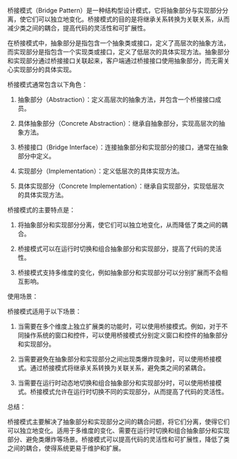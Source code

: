 桥接模式（Bridge Pattern）是一种结构型设计模式，它将抽象部分与实现部分分离，使它们可以独立地变化。桥接模式的目的是将继承关系转换为关联关系，从而减少类之间的耦合，提高代码的灵活性和可扩展性。

在桥接模式中，抽象部分是指包含一个抽象类或接口，定义了高层次的抽象方法，而实现部分是指包含一个实现类或接口，定义了低层次的具体实现方法。抽象部分和实现部分通过桥接接口关联起来，客户端通过桥接接口使用抽象部分，而无需关心实现部分的具体实现。

桥接模式通常包含以下角色：

1. 抽象部分（Abstraction）：定义高层次的抽象方法，并包含一个桥接接口成员。

2. 具体抽象部分（Concrete Abstraction）：继承自抽象部分，实现高层次的抽象方法。

3. 桥接接口（Bridge Interface）：连接抽象部分和实现部分的接口，通常在抽象部分中定义。

4. 实现部分（Implementation）：定义低层次的具体实现方法。

5. 具体实现部分（Concrete Implementation）：继承自实现部分，实现低层次的具体实现方法。

桥接模式的主要特点是：

1. 将抽象部分和实现部分分离，使它们可以独立地变化，从而降低了类之间的耦合。

2. 桥接模式可以在运行时切换和组合抽象部分和实现部分，提高了代码的灵活性。

3. 桥接模式支持多维度的变化，例如抽象部分和实现部分可以分别扩展而不会相互影响。

使用场景：

桥接模式适用于以下场景：

1. 当需要在多个维度上独立扩展类的功能时，可以使用桥接模式。例如，对于不同操作系统的窗口和控件，可以使用桥接模式分别定义窗口和控件的抽象部分和实现部分。

2. 当需要避免在抽象部分和实现部分之间出现类爆炸现象时，可以使用桥接模式。通过桥接模式将继承关系转换为关联关系，避免类之间的紧耦合。

3. 当需要在运行时动态地切换和组合抽象部分和实现部分时，可以使用桥接模式。桥接模式允许在运行时切换不同的实现部分，从而提高了代码的灵活性。

总结：

桥接模式主要解决了抽象部分和实现部分之间的耦合问题，将它们分离，使得它们可以独立地变化。适用于多维度的变化、需要在运行时切换和组合抽象部分和实现部分、避免类爆炸等场景。桥接模式可以提高代码的灵活性和可扩展性，降低了类之间的耦合，使得系统更易于维护和扩展。